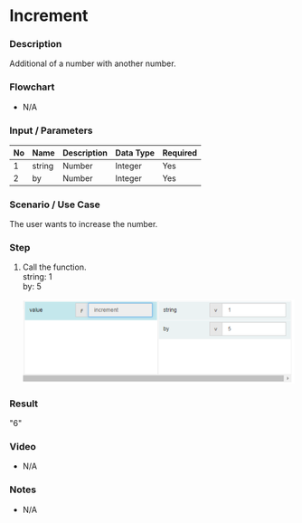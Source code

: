 ﻿# Increment


### Description

Additional of a number with another number.

### Flowchart

- N/A 

### Input / Parameters

| No | Name | Description | Data Type | Required |
| ------ | ------ | ------ |------ | ------ |
| 1 | string | Number | Integer | Yes  |
| 2 | by | Number | Integer | Yes  |

### Scenario / Use Case

The user wants to increase the number.

### Step

1. Call the function.
    </br>
    string: 1<br />
    by: 5
    
   ![](Increment-step-1.png?raw=true)

### Result

"6"

### Video

- N/A

<!--[![Video](http://i.imgur.com/Ot5DWAW.png)](https://youtu.be/StTqXEQ2l-Y?t=35s)-->

### Notes

- N/A
